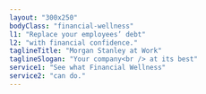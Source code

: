 ```yaml
---
layout: "300x250"
bodyClass: "financial-wellness"
l1: "Replace your employees’ debt"
l2: "with financial confidence."
taglineTitle: "Morgan Stanley at Work"
taglineSlogan: "Your company<br /> at its best"
service1: "See what Financial Wellness"
service2: "can do."
---
```

